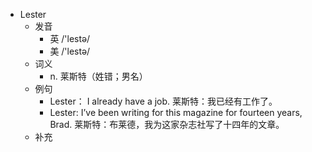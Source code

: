 - Lester
  - 发音
    - 英 /'lestə/
    - 美 /'lestə/
  - 词义
    - n. 莱斯特（姓错；男名）
  - 例句
    - Lester： I already have a job. 莱斯特：我已经有工作了。
    - Lester: I’ve been writing for this magazine for fourteen years, Brad. 莱斯特：布莱德，我为这家杂志社写了十四年的文章。
  - 补充